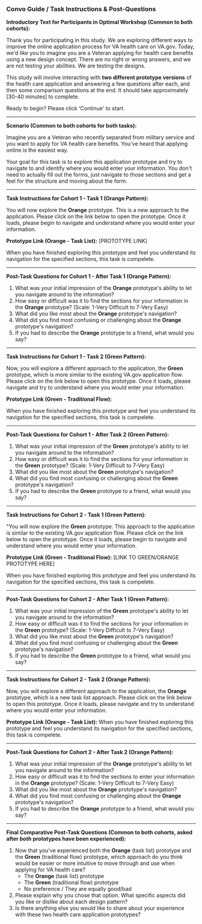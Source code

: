 ### Convo Guide / Task Instructions & Post-Questions

**Introductory Text for Participants in Optimal Workshop (Common to both cohorts):**

Thank you for participating in this study. We are exploring different ways to improve the online application process for VA health care on VA.gov. Today, we'd like you to imagine you are a Veteran applying for health care benefits using a new design concept. There are no right or wrong answers, and we are not testing your abilities. We are testing the designs.

This study will involve interacting with **two different prototype versions** of the health care application and answering a few questions after each, and then some comparison questions at the end. It should take approximately [30-40 minutes] to complete.

Ready to begin? Please click 'Continue' to start.

---

**Scenario (Common to both cohorts for both tasks):**

Imagine you are a Veteran who recently separated from military service and you want to apply for VA health care benefits. You've heard that applying online is the easiest way.

Your goal for this task is to explore this application prototype and try to navigate to and identify where you would enter your information. You don't need to actually fill out the forms, just navigate to those sections and get a feel for the structure and moving about the form.

---

**Task Instructions for Cohort 1 - Task 1 (Orange Pattern):**

You will now explore the **Orange** prototype. This is a new approach to the application. Please click on the link below to open the prototype. Once it loads, please begin to navigate and understand where you would enter your information.

**Prototype Link (Orange - Task List):** [PROTOTYPE LINK]

When you have finished exploring this prototype and feel you understand its navigation for the specified sections, this task is compelete.

---

**Post-Task Questions for Cohort 1 - After Task 1 (Orange Pattern):**

1.  What was your initial impression of the **Orange** prototype's ability to let you navigate around to the information?
2.  How easy or difficult was it to find the sections for your information in the **Orange** prototype? (Scale: 1-Very Difficult to 7-Very Easy)
3.  What did you like most about the **Orange** prototype's navigation?
4.  What did you find most confusing or challenging about the **Orange** prototype's navigation?
5.  If you had to describe the **Orange** prototype to a friend, what would you say?

---

**Task Instructions for Cohort 1 - Task 2 (Green Pattern):**

Now, you will explore a different approach to the application, the **Green** prototype, which is more similar to the existing VA.gov application flow. Please click on the link below to open this prototype. Once it loads, please navigate and try to understand where you would enter your information.

**Prototype Link (Green - Traditional Flow):** 

When you have finished exploring this prototype and feel you understand its navigation for the specified sections, this task is compelete.

---

**Post-Task Questions for Cohort 1 - After Task 2 (Green Pattern):**

1.  What was your initial impression of the **Green** prototype's ability to let you navigate around to the information?
2.  How easy or difficult was it to find the sections for your information in the **Green** prototype? (Scale: 1-Very Difficult to 7-Very Easy)
3.  What did you like most about the **Green** prototype's navigation?
4.  What did you find most confusing or challenging about the **Green** prototype's navigation?
5.  If you had to describe the **Green** prototype to a friend, what would you say?

---

**Task Instructions for Cohort 2 - Task 1 (Green Pattern):**

"You will now explore the **Green** prototype. This approach to the application is similar to the existing VA.gov application flow. Please click on the link below to open the prototype. Once it loads, please begin to navigate and understand where you would enter your information.

**Prototype Link (Green - Traditional Flow):** [LINK TO GREEN/ORANGE PROTOTYPE HERE]

When you have finished exploring this prototype and feel you understand its navigation for the specified sections, this task is compelete.

---

**Post-Task Questions for Cohort 2 - After Task 1 (Green Pattern):**

1.  What was your initial impression of the **Green** prototype's ability to let you navigate around to the information?
2.  How easy or difficult was it to find the sections for your information in the **Green** prototype? (Scale: 1-Very Difficult to 7-Very Easy)
3.  What did you like most about the **Green** prototype's navigation?
4.  What did you find most confusing or challenging about the **Green** prototype's navigation?
5.  If you had to describe the **Green** prototype to a friend, what would you say?

---

**Task Instructions for Cohort 2 - Task 2 (Orange Pattern):**

Now, you will explore a different approach to the application, the **Orange** prototype, which is a new task list approach. Please click on the link below to open this prototype. Once it loads, please navigate and try to understand where you would enter your information.

**Prototype Link (Orange - Task List):** 
When you have finished exploring this prototype and feel you understand its navigation for the specified sections, this task is compelete.

---

**Post-Task Questions for Cohort 2 - After Task 2 (Orange Pattern):**

1.  What was your initial impression of the **Orange** prototype's ability to let you navigate around to the information?
2.  How easy or difficult was it to find the sections to enter your information in the **Orange** prototype? (Scale: 1-Very Difficult to 7-Very Easy)
3.  What did you like most about the **Orange** prototype's navigation?
4.  What did you find most confusing or challenging about the **Orange** prototype's navigation?
5.  If you had to describe the **Orange** prototype to a friend, what would you say?

---

**Final Comparative Post-Task Questions (Common to both cohorts, asked after *both* prototypes have been experienced):**

1.  Now that you've experienced both the **Orange** (task list) prototype and the **Green** (traditional flow) prototype, which approach do you think would be easier or more intuitive to move through and use when applying for VA health care?
    * The **Orange** (task list) prototype
    * The **Green** (traditional flow) prototype
    * No preference / They are equally good/bad
2.  Please explain why you chose that option. What specific aspects did you like or dislike about each design pattern?
3.  Is there anything else you would like to share about your experience with these two health care application prototypes?
